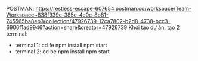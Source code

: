 POSTMAN: https://restless-escape-607654.postman.co/workspace/Team-Workspace~838f939c-385e-4e0c-8b81-745565ba8eb3/collection/47926739-12ca7802-b2d8-4738-bcc3-6906f1ad9946?action=share&creator=47926739 
Khởi tạo dự án:
tạo 2 terminal:
- terminal 1:
cd fe
npm install
npm start
- terminal 2:
cd be
npm install
npm start
